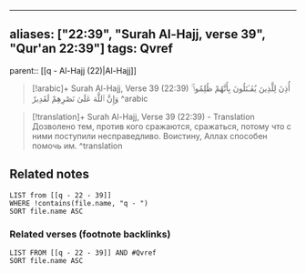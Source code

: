 
---
aliases: ["22:39", "Surah Al-Hajj, verse 39", "Qur'an 22:39"]
tags: Qvref
---

parent:: [[q - Al-Hajj (22)|Al-Hajj]]

> [!arabic]+ Surah Al-Hajj, Verse 39 (22:39)
> <span class="quran-arabic">أُذِنَ لِلَّذِينَ يُقَـٰتَلُونَ بِأَنَّهُمْ ظُلِمُوا۟ ۚ وَإِنَّ ٱللَّهَ عَلَىٰ نَصْرِهِمْ لَقَدِيرٌ</span>
^arabic

> [!translation]+ Surah Al-Hajj, Verse 39 (22:39) - Translation
> Дозволено тем, против кого сражаются, сражаться, потому что с ними поступили несправедливо. Воистину, Аллах способен помочь им.
^translation



## Related notes
```dataview
LIST from [[q - 22 - 39]]
WHERE !contains(file.name, "q - ")
SORT file.name ASC
```

### Related verses (footnote backlinks)
```dataview
LIST FROM [[q - 22 - 39]] AND #Qvref
SORT file.name ASC
```

